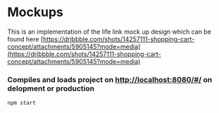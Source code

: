 ﻿# Mockups

This is an implementation of the life link mock up design which can be found here [https://dribbble.com/shots/14257111-shopping-cart-concept/attachments/5905145?mode=media](https://dribbble.com/shots/14257111-shopping-cart-concept/attachments/5905145?mode=media)

### Compiles and loads project on [http://localhost:8080/#/](http://localhost:8080/#/) on delopment or production

```
npm start
```

